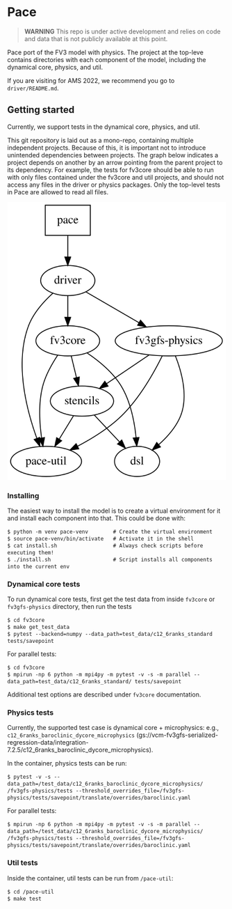# Pace

> **WARNING** This repo is under active development and relies on code and data that is not publicly available at this point.

Pace port of the FV3 model with physics. The project at the top-leve contains directories with each component of the model, including the dynamical core, physics, and util.

If you are visiting for AMS 2022, we recommend you go to `driver/README.md`.


## Getting started

Currently, we support tests in the dynamical core, physics, and util.

This git repository is laid out as a mono-repo, containing multiple independent projects. Because of this, it is important not to introduce unintended dependencies between projects. The graph below indicates a project depends on another by an arrow pointing from the parent project to its dependency. For example, the tests for fv3core should be able to run with only files contained under the fv3core and util projects, and should not access any files in the driver or physics packages. Only the top-level tests in Pace are allowed to read all files.

![Graph of interdependencies of Pace modules, generated from dependences.dot](./dependencies.svg)

### Installing

The easiest way to install the model is to create a virtual environment for it and install each component into that. This could be done with:

```shell
$ python -m venv pace-venv        # Create the virtual environment
$ source pace-venv/bin/activate   # Activate it in the shell
$ cat install.sh                  # Always check scripts before executing them!
$ ./install.sh                    # Script installs all components into the current env
```

### Dynamical core tests

To run dynamical core tests, first get the test data from inside `fv3core` or `fv3gfs-physics` directory, then run the tests

```shell
$ cd fv3core
$ make get_test_data
$ pytest --backend=numpy --data_path=test_data/c12_6ranks_standard tests/savepoint
```

For parallel tests:

```shell
$ cd fv3core
$ mpirun -np 6 python -m mpi4py -m pytest -v -s -m parallel --data_path=test_data/c12_6ranks_standard/ tests/savepoint
```

Additional test options are described under `fv3core` documentation.

### Physics tests

Currently, the supported test case is dynamical core + microphysics: e.g., `c12_6ranks_baroclinic_dycore_microphysics` (gs://vcm-fv3gfs-serialized-regression-data/integration-7.2.5/c12_6ranks_baroclinic_dycore_microphysics).

In the container, physics tests can be run:

```shell
$ pytest -v -s --data_path=/test_data/c12_6ranks_baroclinic_dycore_microphysics/ /fv3gfs-physics/tests --threshold_overrides_file=/fv3gfs-physics/tests/savepoint/translate/overrides/baroclinic.yaml
```

For parallel tests:

```shell
$ mpirun -np 6 python -m mpi4py -m pytest -v -s -m parallel --data_path=/test_data/c12_6ranks_baroclinic_dycore_microphysics/ /fv3gfs-physics/tests --threshold_overrides_file=/fv3gfs-physics/tests/savepoint/translate/overrides/baroclinic.yaml
```

### Util tests

Inside the container, util tests can be run from `/pace-util`:
```shell
$ cd /pace-util
$ make test
```
